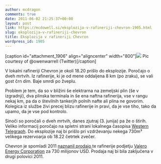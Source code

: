 ```yaml
---
author: mcdragon
comments: true
date: 2011-06-02 21:25:37+00:00
layout: post
link: https://mcdowell.si/eksplozija-v-rafineriji-chevron-1905.html
slug: eksplozija-v-rafineriji-chevron
title: Eksplozija v rafineriji Chevron
wordpress_id: 1905
---
```


[caption id="attachment_1906" align="aligncenter" width="800"][![](https://img.mcdowell.si/2011/06/chevron_explosion-1.jpg)](https://img.mcdowell.si/2011/06/chevron_explosion.jpg) Pic courtesy of @owenwarrell (Twitter)[/caption]

V lokalni rafineriji Chevron je okoli 18.20 prišlo do eksplozije. Poročajo o dveh mrtvih. Iz rafinerije, ki je od mene oddaljena 8 km (po zraku), se vali gost črn dim. Baje smrdi po žveplu.

Problem je tem, da so v bližini še elektrarna na zemeljski plin (še v izgradnji), dva plinska terminala in še ena naftna rafinerija, vse v rangu nekaj km, pa da o številnih tankerjih polnih nafte ali plina ne govorim. Kolegica iz službe živi precej blizu rafinerije in pravi, da je vse tiho, tako da upamo, da je vse pod kontrolo.

Sinoči so poročali o dveh mrtvih, danes zjutraj (3. junija) pa že o štirih. Veliko informacij poročajo na spletni strani lokalnega časopisa [Western Telegraph](http://www.westerntelegraph.co.uk/). Do eksplozije naj bi prišlo pri vzdrževanju nekega 730m³ velikega rezervoarja ob 18.22 četrtek zvečer.

Chevron je spomladi 2011 [naznanil prodajo ](http://www.chevron.com/chevron/pressreleases/article/03112011_chevrontosellpembrokerefinerytovalero.news)te rafinerije podjetju [Valero Energy Corporation](http://www.valero.com/) za 730 milijonov USD. Prodaja naj bi bila zaključena v drugi polovici 2011.
